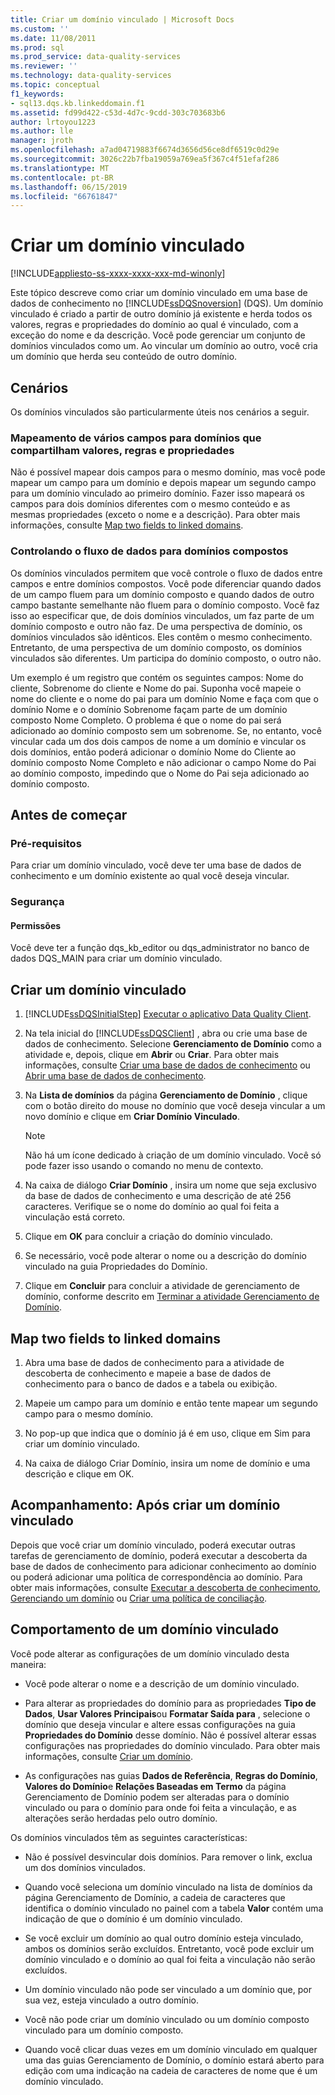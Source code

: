 ```yaml
---
title: Criar um domínio vinculado | Microsoft Docs
ms.custom: ''
ms.date: 11/08/2011
ms.prod: sql
ms.prod_service: data-quality-services
ms.reviewer: ''
ms.technology: data-quality-services
ms.topic: conceptual
f1_keywords:
- sql13.dqs.kb.linkeddomain.f1
ms.assetid: fd99d422-c53d-4d7c-9cdd-303c703683b6
author: lrtoyou1223
ms.author: lle
manager: jroth
ms.openlocfilehash: a7ad04719883f6674d3656d56ce8df6519c0d29e
ms.sourcegitcommit: 3026c22b7fba19059a769ea5f367c4f51efaf286
ms.translationtype: MT
ms.contentlocale: pt-BR
ms.lasthandoff: 06/15/2019
ms.locfileid: "66761847"
---
```

# <a name="create-a-linked-domain"></a>Criar um domínio vinculado

[!INCLUDE[appliesto-ss-xxxx-xxxx-xxx-md-winonly](../includes/appliesto-ss-xxxx-xxxx-xxx-md-winonly.md)]

  Este tópico descreve como criar um domínio vinculado em uma base de dados de conhecimento no [!INCLUDE[ssDQSnoversion](../includes/ssdqsnoversion-md.md)] (DQS). Um domínio vinculado é criado a partir de outro domínio já existente e herda todos os valores, regras e propriedades do domínio ao qual é vinculado, com a exceção do nome e da descrição. Você pode gerenciar um conjunto de domínios vinculados como um. Ao vincular um domínio ao outro, você cria um domínio que herda seu conteúdo de outro domínio.  
  
## <a name="scenarios"></a>Cenários  
 Os domínios vinculados são particularmente úteis nos cenários a seguir.  
  
### <a name="mapping-multiple-fields-to-domains-that-share-values-rules-and-properties"></a>Mapeamento de vários campos para domínios que compartilham valores, regras e propriedades  
 Não é possível mapear dois campos para o mesmo domínio, mas você pode mapear um campo para um domínio e depois mapear um segundo campo para um domínio vinculado ao primeiro domínio. Fazer isso mapeará os campos para dois domínios diferentes com o mesmo conteúdo e as mesmas propriedades (exceto o nome e a descrição). Para obter mais informações, consulte [Map two fields to linked domains](#Map).  
  
### <a name="controlling-data-flow-to-composite-domains"></a>Controlando o fluxo de dados para domínios compostos  
 Os domínios vinculados permitem que você controle o fluxo de dados entre campos e entre domínios compostos. Você pode diferenciar quando dados de um campo fluem para um domínio composto e quando dados de outro campo bastante semelhante não fluem para o domínio composto. Você faz isso ao especificar que, de dois domínios vinculados, um faz parte de um domínio composto e outro não faz. De uma perspectiva de domínio, os domínios vinculados são idênticos. Eles contêm o mesmo conhecimento. Entretanto, de uma perspectiva de um domínio composto, os domínios vinculados são diferentes. Um participa do domínio composto, o outro não.  
  
 Um exemplo é um registro que contém os seguintes campos: Nome do cliente, Sobrenome do cliente e Nome do pai. Suponha você mapeie o nome do cliente e o nome do pai para um domínio Nome e faça com que o domínio Nome e o domínio Sobrenome façam parte de um domínio composto Nome Completo. O problema é que o nome do pai será adicionado ao domínio composto sem um sobrenome. Se, no entanto, você vincular cada um dos dois campos de nome a um domínio e vincular os dois domínios, então poderá adicionar o domínio Nome do Cliente ao domínio composto Nome Completo e não adicionar o campo Nome do Pai ao domínio composto, impedindo que o Nome do Pai seja adicionado ao domínio composto.  
  
##  <a name="BeforeYouBegin"></a> Antes de começar  
  
###  <a name="Prerequisites"></a> Pré-requisitos  
 Para criar um domínio vinculado, você deve ter uma base de dados de conhecimento e um domínio existente ao qual você deseja vincular.  
  
###  <a name="Security"></a> Segurança  
  
####  <a name="Permissions"></a> Permissões  
 Você deve ter a função dqs_kb_editor ou dqs_administrator no banco de dados DQS_MAIN para criar um domínio vinculado.  
  
##  <a name="Create"></a> Criar um domínio vinculado  
  
1.  [!INCLUDE[ssDQSInitialStep](../includes/ssdqsinitialstep-md.md)] [Executar o aplicativo Data Quality Client](../data-quality-services/run-the-data-quality-client-application.md).  
  
2.  Na tela inicial do [!INCLUDE[ssDQSClient](../includes/ssdqsclient-md.md)] , abra ou crie uma base de dados de conhecimento. Selecione **Gerenciamento de Domínio** como a atividade e, depois, clique em **Abrir** ou **Criar**. Para obter mais informações, consulte [Criar uma base de dados de conhecimento](../data-quality-services/create-a-knowledge-base.md) ou [Abrir uma base de dados de conhecimento](../data-quality-services/open-a-knowledge-base.md).  
  
3.  Na **Lista de domínios** da página **Gerenciamento de Domínio** , clique com o botão direito do mouse no domínio que você deseja vincular a um novo domínio e clique em **Criar Domínio Vinculado**.  
  
    > [!NOTE]  
    >  Não há um ícone dedicado à criação de um domínio vinculado. Você só pode fazer isso usando o comando no menu de contexto.  
  
4.  Na caixa de diálogo **Criar Domínio** , insira um nome que seja exclusivo da base de dados de conhecimento e uma descrição de até 256 caracteres. Verifique se o nome do domínio ao qual foi feita a vinculação está correto.  
  
5.  Clique em **OK** para concluir a criação do domínio vinculado.  
  
6.  Se necessário, você pode alterar o nome ou a descrição do domínio vinculado na guia Propriedades do Domínio.  
  
7.  Clique em **Concluir** para concluir a atividade de gerenciamento de domínio, conforme descrito em [Terminar a atividade Gerenciamento de Domínio](https://msdn.microsoft.com/library/ab6505ad-3090-453b-bb01-58435e7fa7c0).  
  
##  <a name="Map"></a> Map two fields to linked domains  
  
1.  Abra uma base de dados de conhecimento para a atividade de descoberta de conhecimento e mapeie a base de dados de conhecimento para o banco de dados e a tabela ou exibição.  
  
2.  Mapeie um campo para um domínio e então tente mapear um segundo campo para o mesmo domínio.  
  
3.  No pop-up que indica que o domínio já é em uso, clique em Sim para criar um domínio vinculado.  
  
4.  Na caixa de diálogo Criar Domínio, insira um nome de domínio e uma descrição e clique em OK.  
  
##  <a name="FollowUp"></a> Acompanhamento: Após criar um domínio vinculado  
 Depois que você criar um domínio vinculado, poderá executar outras tarefas de gerenciamento de domínio, poderá executar a descoberta da base de dados de conhecimento para adicionar conhecimento ao domínio ou poderá adicionar uma política de correspondência ao domínio. Para obter mais informações, consulte [Executar a descoberta de conhecimento](../data-quality-services/perform-knowledge-discovery.md), [Gerenciando um domínio](../data-quality-services/managing-a-domain.md) ou [Criar uma política de conciliação](../data-quality-services/create-a-matching-policy.md).  
  
##  <a name="Behavior"></a> Comportamento de um domínio vinculado  
 Você pode alterar as configurações de um domínio vinculado desta maneira:  
  
-   Você pode alterar o nome e a descrição de um domínio vinculado.  
  
-   Para alterar as propriedades do domínio para as propriedades **Tipo de Dados**, **Usar Valores Principais**ou **Formatar Saída para** , selecione o domínio que deseja vincular e altere essas configurações na guia **Propriedades do Domínio** desse domínio. Não é possível alterar essas configurações nas propriedades do domínio vinculado. Para obter mais informações, consulte [Criar um domínio](../data-quality-services/create-a-domain.md).  
  
-   As configurações nas guias **Dados de Referência**, **Regras do Domínio**, **Valores do Domínio**e **Relações Baseadas em Termo** da página Gerenciamento de Domínio podem ser alteradas para o domínio vinculado ou para o domínio para onde foi feita a vinculação, e as alterações serão herdadas pelo outro domínio.  
  
 Os domínios vinculados têm as seguintes características:  
  
-   Não é possível desvincular dois domínios. Para remover o link, exclua um dos domínios vinculados.  
  
-   Quando você seleciona um domínio vinculado na lista de domínios da página Gerenciamento de Domínio, a cadeia de caracteres que identifica o domínio vinculado no painel com a tabela **Valor** contém uma indicação de que o domínio é um domínio vinculado.  
  
-   Se você excluir um domínio ao qual outro domínio esteja vinculado, ambos os domínios serão excluídos. Entretanto, você pode excluir um domínio vinculado e o domínio ao qual foi feita a vinculação não serão excluídos.  
  
-   Um domínio vinculado não pode ser vinculado a um domínio que, por sua vez, esteja vinculado a outro domínio.  
  
-   Você não pode criar um domínio vinculado ou um domínio composto vinculado para um domínio composto.  
  
-   Quando você clicar duas vezes em um domínio vinculado em qualquer uma das guias Gerenciamento de Domínio, o domínio estará aberto para edição com uma indicação na cadeia de caracteres de nome que é um domínio vinculado.  
  
  
